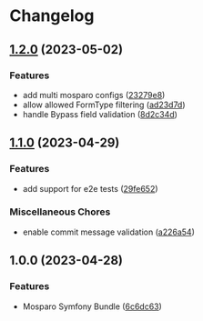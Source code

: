 # Changelog

## [1.2.0](https://github.com/arnaud-ritti/mosparo-bundle/compare/v1.1.0...v1.2.0) (2023-05-02)


### Features

* add multi mosparo configs ([23279e8](https://github.com/arnaud-ritti/mosparo-bundle/commit/23279e8f9fc0d36ae153dbc64d9a3c904a5db65c))
* allow allowed FormType filtering ([ad23d7d](https://github.com/arnaud-ritti/mosparo-bundle/commit/ad23d7dfef87d3d6b831cd399ea639b75af17e1e))
* handle Bypass field validation ([8d2c34d](https://github.com/arnaud-ritti/mosparo-bundle/commit/8d2c34d4951949c2fd2a4e5db5d682c73532bb9b))

## [1.1.0](https://github.com/arnaud-ritti/mosparo-bundle/compare/v1.0.0...v1.1.0) (2023-04-29)

### Features

* add support for e2e tests ([29fe652](https://github.com/arnaud-ritti/mosparo-bundle/commit/29fe652cbf192cd9494d568f8797e7ead7998ce5))

### Miscellaneous Chores

* enable commit message validation ([a226a54](https://github.com/arnaud-ritti/mosparo-bundle/commit/a226a54ae05195914569f27b8510ed72340b2752))

## 1.0.0 (2023-04-28)

### Features

* Mosparo Symfony Bundle ([6c6dc63](https://github.com/arnaud-ritti/mosparo-bundle/commit/6c6dc63d321ff16baac83e4df11e5f7540b63e30))
